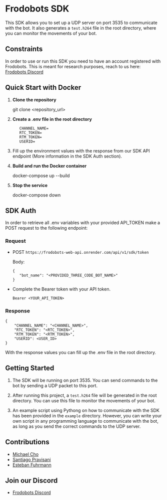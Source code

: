 # Frodobots SDK

This SDK allows you to set up a UDP server on port 3535 to communicate with the bot. It also generates a `test.h264` file in the root directory, where you can monitor the movements of your bot.

## Constraints
In order to use or run this SDK you need to have an account registered with Frodobots. This is meant for research purposes, reach to us here: [Frodobots Discord](https://discord.com/invite/AUegJCJwyb)

## Quick Start with Docker

1. **Clone the repository**

   git clone <repository_url>

2. **Create a .env file in the root directory**

   ```
      CHANNEL_NAME=
      RTC_TOKEN=
      RTM_TOKEN=
      USERID=
   ```

3. Fill up the environment values with the response from our SDK API endpoint (More information in the SDK Auth section).

4. **Build and run the Docker container**

   docker-compose up --build

5. **Stop the service**

   docker-compose down


## SDK Auth

In order to retrieve all .env variables with your provided API_TOKEN make a POST request to the following endpoint:

### Request

- POST `https://frodobots-web-api.onrender.com/api/v1/sdk/token`

   Body:
   ```
   {
      "bot_name": "<PROVIDED_THREE_CODE_BOT_NAME>"
   }
   ```

- Complete the Bearer token with your API token.

   ```
   Bearer <YOUR_API_TOKEN>
   ```

### Response
```
{
    "CHANNEL_NAME": "<CHANNEL_NAME>",
    "RTC_TOKEN": "<RTC_TOKEN>",
    "RTM_TOKEN": "<RTM_TOKEN>",
    "USERID": <USER_ID>
}
```
With the response values you can fill up the .env file in the root directory.


## Getting Started

1. The SDK will be running on port 3535. You can send commands to the bot by sending a UDP packet to this port.

2. After running this project, a `test.h264` file will be generated in the root directory. You can use this file to monitor the movements of your bot.

3. An example script using Pythong on how to communicate with the SDK has been provided in the `example` directory. However, you can write your own script in any programming language to communicate with the bot, as long as you send the correct commands to the UDP server.


## Contributions
- [Michael Cho](mailto:michael.cho@frodobots.com)
- [Santiago Pravisani](mailto:santiago.pravisani@frodobots.com)
- [Esteban Fuhrmann](mailto:esteban.fuhrmann@frodobots.com)

## Join our Discord
- [Frodobots Discord](https://discord.com/invite/AUegJCJwyb)

